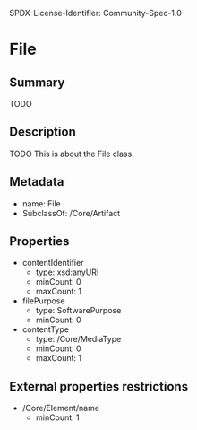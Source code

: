 SPDX-License-Identifier: Community-Spec-1.0

# File

## Summary

TODO

## Description

TODO This is about the File class.

## Metadata

- name: File
- SubclassOf: /Core/Artifact

## Properties

- contentIdentifier
  - type: xsd:anyURI
  - minCount: 0
  - maxCount: 1
- filePurpose
  - type: SoftwarePurpose
  - minCount: 0
- contentType
  - type: /Core/MediaType
  - minCount: 0
  - maxCount: 1

## External properties restrictions

- /Core/Element/name
  - minCount: 1

